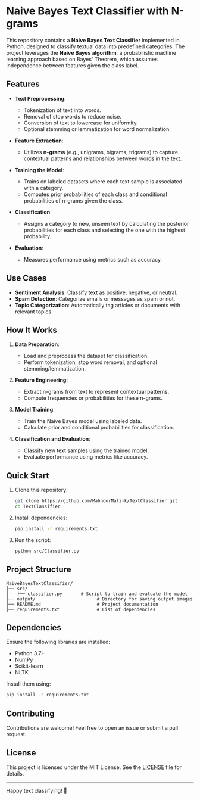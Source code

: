 # Naive Bayes Text Classifier with N-grams

This repository contains a **Naive Bayes Text Classifier** implemented in Python, designed to classify textual data into predefined categories. The project leverages the **Naive Bayes algorithm**, a probabilistic machine learning approach based on Bayes' Theorem, which assumes independence between features given the class label.

## Features
- **Text Preprocessing**:
  - Tokenization of text into words.
  - Removal of stop words to reduce noise.
  - Conversion of text to lowercase for uniformity.
  - Optional stemming or lemmatization for word normalization.

- **Feature Extraction**:
  - Utilizes **n-grams** (e.g., unigrams, bigrams, trigrams) to capture contextual patterns and relationships between words in the text.

- **Training the Model**:
  - Trains on labeled datasets where each text sample is associated with a category.
  - Computes prior probabilities of each class and conditional probabilities of n-grams given the class.

- **Classification**:
  - Assigns a category to new, unseen text by calculating the posterior probabilities for each class and selecting the one with the highest probability.

- **Evaluation**:
  - Measures performance using metrics such as accuracy.

## Use Cases
- **Sentiment Analysis**: Classify text as positive, negative, or neutral.
- **Spam Detection**: Categorize emails or messages as spam or not.
- **Topic Categorization**: Automatically tag articles or documents with relevant topics.

## How It Works

1. **Data Preparation**:
   - Load and preprocess the dataset for classification.
   - Perform tokenization, stop word removal, and optional stemming/lemmatization.

2. **Feature Engineering**:
   - Extract n-grams from text to represent contextual patterns.
   - Compute frequencies or probabilities for these n-grams.

3. **Model Training**:
   - Train the Naive Bayes model using labeled data.
   - Calculate prior and conditional probabilities for classification.

4. **Classification and Evaluation**:
   - Classify new text samples using the trained model.
   - Evaluate performance using metrics like accuracy.

## Quick Start

1. Clone this repository:
   ```bash
   git clone https://github.com/MahnoorMali-k/TextClassifier.git
   cd TextClassifier
   ```
2. Install dependencies:
   ```bash
   pip install -r requirements.txt
   ```
3. Run the script:
   ```bash
   python src/Classifier.py
   ```

## Project Structure

```plaintext
NaiveBayesTextClassifier/
├── src/
│   ├── classifier.py       # Script to train and evaluate the model
├── output/                       # Directory for saving output images
├── README.md                     # Project documentation
├── requirements.txt              # List of dependencies
```

## Dependencies

Ensure the following libraries are installed:

- Python 3.7+
- NumPy
- Scikit-learn
- NLTK

Install them using:

```bash
pip install -r requirements.txt
```

## Contributing

Contributions are welcome! Feel free to open an issue or submit a pull request.

## License

This project is licensed under the MIT License. See the [LICENSE](LICENSE) file for details.

---

Happy text classifying! 🚀

